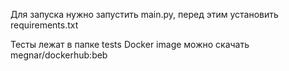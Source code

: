 Для запуска нужно запустить main.py, перед этим установить requirements.txt

Тесты лежат в папке tests
Docker image можно скачать megnar/dockerhub:beb
